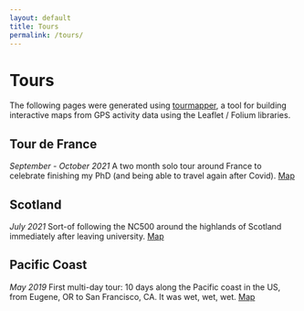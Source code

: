 ```yaml
---
layout: default
title: Tours
permalink: /tours/
---
```


# **Tours** 

The following pages were generated using [tourmapper](https://github.com/tomfrankkirk/tourmapper), a tool for building interactive maps from GPS activity data using the Leaflet / Folium libraries. 

## Tour de France 

*September - October 2021* A two month solo tour around France to celebrate finishing my PhD (and being able to travel again after Covid). [Map](../tour_maps/tdf.html)

## Scotland 

*July 2021* Sort-of following the NC500 around the highlands of Scotland immediately after leaving university. [Map](../tour_maps/scotland.html) 

## Pacific Coast 
*May 2019* First multi-day tour: 10 days along the Pacific coast in the US, from Eugene, OR to San Francisco, CA. It was wet, wet, wet. [Map](../tour_maps/pacific.html) 